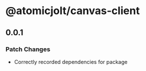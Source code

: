 # @atomicjolt/canvas-client

## 0.0.1

### Patch Changes

- Correctly recorded dependencies for package

